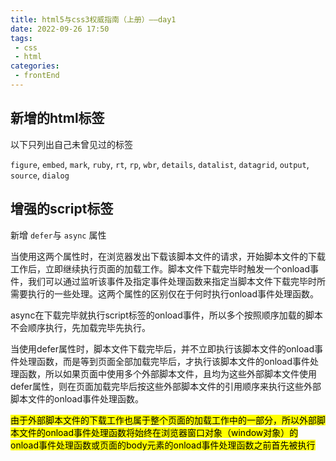 ```yaml
---
title: html5与css3权威指南（上册）——day1
date: 2022-09-26 17:50
tags:
 - css
 - html
categories: 
 - frontEnd
---
```


## 新增的html标签

以下只列出自己未曾见过的标签

`figure`, `embed`, `mark`, `ruby`, `rt`, `rp`, `wbr`, `details`, `datalist`, `datagrid`, `output`, `source`, `dialog`

## 增强的script标签

新增 `defer`与 `async` 属性

当使用这两个属性时，在浏览器发出下载该脚本文件的请求，开始脚本文件的下载工作后，立即继续执行页面的加载工作。脚本文件下载完毕时触发一个onload事件，我们可以通过监听该事件及指定事件处理函数来指定当脚本文件下载完毕时所需要执行的一些处理。这两个属性的区别仅在于何时执行onload事件处理函数。

async在下载完毕就执行script标签的onload事件，所以多个按照顺序加载的脚本不会顺序执行，先加载完毕先执行。

当使用defer属性时，脚本文件下载完毕后，并不立即执行该脚本文件的onload事件处理函数，而是等到页面全部加载完毕后，才执行该脚本文件的onload事件处理函数，所以如果页面中使用多个外部脚本文件，且均为这些外部脚本文件使用defer属性，则在页面加载完毕后按这些外部脚本文件的引用顺序来执行这些外部脚本文件的onload事件处理函数。

<mark>由于外部脚本文件的下载工作也属于整个页面的加载工作中的一部分，所以外部脚本文件的onload事件处理函数将始终在浏览器窗口对象（window对象）的onload事件处理函数或页面的body元素的onload事件处理函数之前首先被执行</mark>

